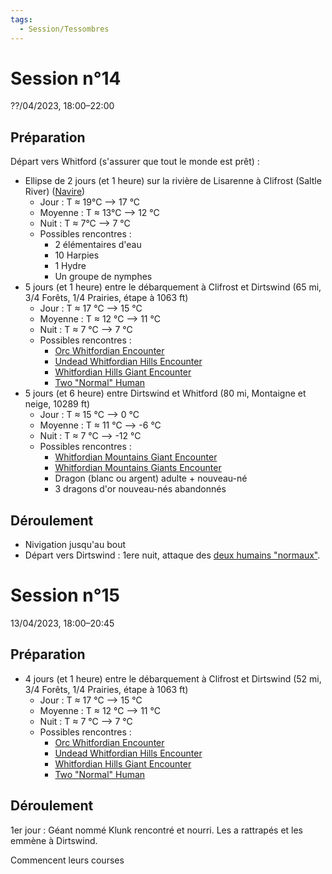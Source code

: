 ```yaml
---
tags:
  - Session/Tessombres
---
```

# Session n°14
??/04/2023, 18:00–22:00

## Préparation
Départ vers Whitford (s'assurer que tout le monde est prêt) :
* Ellipse de 2 jours (et 1 heure) sur la rivière de Lisarenne à Clifrost (Saltle River) ([Navire](https://www.dndbeyond.com/vehicles/sailing-ship))
	* Jour : T ≈ 19°C --> 17 °C
	* Moyenne : T ≈ 13°C --> 12 °C
	* Nuit : T ≈ 7°C --> 7 °C
	* Possibles rencontres :
		* 2 élémentaires d'eau
		* 10 Harpies
		* 1 Hydre
		* Un groupe de nymphes
* 5 jours (et 1 heure) entre le débarquement à Clifrost et Dirtswind (65 mi, 3/4 Forêts, 1/4 Prairies, étape à 1063 ft)
	* Jour : T ≈ 17 °C --> 15 °C
	* Moyenne : T ≈ 12 °C  --> 11 °C
	* Nuit : T ≈ 7 °C --> 7 °C
	* Possibles rencontres :
		* [Orc Whitfordian Encounter](https://www.dndbeyond.com/encounters/c54601de-06df-4c90-b951-bd634d991125)
		* [Undead Whitfordian Hills Encounter](https://www.dndbeyond.com/encounters/8e143171-17e0-49ab-ba2f-43ab91f0fb8e)
		* [Whitfordian Hills Giant Encounter](https://www.dndbeyond.com/encounters/ce9131aa-0f8c-4c76-a1e4-854204ab485e)
		* [Two "Normal" Human](https://www.dndbeyond.com/encounters/095e985d-1519-47f1-ae16-d31dcb36b4a9)
* 5 jours (et 6 heure) entre Dirtswind et Whitford (80 mi, Montaigne et neige, 10289 ft)
	* Jour : T ≈ 15 °C --> 0 °C
	* Moyenne : T ≈ 11 °C  --> -6 °C
	* Nuit : T ≈ 7 °C --> -12 °C
	* Possibles rencontres :
		* [Whitfordian Mountains Giant Encounter](https://www.dndbeyond.com/encounters/10b474da-1257-4e35-8bad-f3f05193fc06)
		* [Whitfordian Mountains Giants Encounter](https://www.dndbeyond.com/encounters/54413398-7548-4d66-bdce-708c97f9a8e0)
		* Dragon (blanc ou argent) adulte + nouveau-né
		* 3 dragons d'or nouveau-nés abandonnés

## Déroulement
* Nivigation jusqu'au bout
* Départ vers Dirtswind : 1ere nuit, attaque des [deux humains "normaux"](https://www.dndbeyond.com/encounters/095e985d-1519-47f1-ae16-d31dcb36b4a9).

# Session n°15
13/04/2023, 18:00–20:45

## Préparation
 * 4 jours (et 1 heure) entre le débarquement à Clifrost et Dirtswind (52 mi, 3/4 Forêts, 1/4 Prairies, étape à 1063 ft)
	* Jour : T ≈ 17 °C --> 15 °C
	* Moyenne : T ≈ 12 °C  --> 11 °C
	* Nuit : T ≈ 7 °C --> 7 °C
	* Possibles rencontres :
		* [Orc Whitfordian Encounter](https://www.dndbeyond.com/encounters/c54601de-06df-4c90-b951-bd634d991125)
		* [Undead Whitfordian Hills Encounter](https://www.dndbeyond.com/encounters/8e143171-17e0-49ab-ba2f-43ab91f0fb8e)
		* [Whitfordian Hills Giant Encounter](https://www.dndbeyond.com/encounters/ce9131aa-0f8c-4c76-a1e4-854204ab485e)
		* [Two "Normal" Human](https://www.dndbeyond.com/encounters/095e985d-1519-47f1-ae16-d31dcb36b4a9)

## Déroulement

1er jour : Géant nommé Klunk rencontré et nourri. Les a rattrapés et les emmène à Dirtswind.

Commencent leurs courses